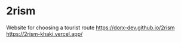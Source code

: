 # 2rism
Website for choosing a tourist route https://dorx-dev.github.io/2rism
https://2rism-khaki.vercel.app/
